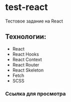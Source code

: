 # test-react

Тестовое задание на React

## Технологии:

- React
- React Hooks
- React Context
- React Router
- React Skeleton
- Fetch
- SCSS

### Ссылка для просмотра

